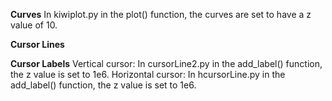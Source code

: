 **Curves**
In kiwiplot.py in the plot() function, the curves are set to have a z value of 10.

**Cursor Lines**


**Cursor Labels**
Vertical cursor: In cursorLine2.py in the add_label() function, the z value is set to 1e6. 
Horizontal cursor: In hcursorLine.py in the add_label() function, the z value is set to 1e6.